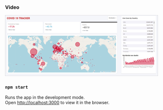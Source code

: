 ### Video

<a href="https://www.youtube.com/watch?v=FhG_SNdOW00"><img src="screenshots/map-deaths-all.png"></a>

### `npm start`

Runs the app in the development mode.\
Open [http://localhost:3000](http://localhost:3000) to view it in the browser.
